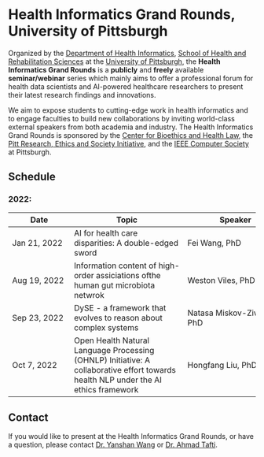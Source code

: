 # Health Informatics Grand Rounds, University of Pittsburgh

Organized by the [Department of Health Informatics](https://www.shrs.pitt.edu/hi), [School of Health and Rehabilitation Sciences](https://www.shrs.pitt.edu/) at the [University of Pittsburgh](https://www.pitt.edu/), the <strong>Health Informatics Grand Rounds</strong> is a <strong>publicly</strong> and <strong>freely</strong> available <strong>seminar/webinar</strong> series which mainly aims to offer a professional forum for health data scientists and AI-powered healthcare researchers to present their latest research findings and innovations.

We aim to expose students to cutting-edge work in health informatics and to engage faculties to build new collaborations by inviting world-class external speakers from both academia and industry. The Health Informatics Grand Rounds is sponsored by the [Center for Bioethics and Health Law](https://bioethics.pitt.edu/), the [Pitt Research, Ethics and Society Initiative](https://www.research.pitt.edu/about/research-ethics-and-society-initiative), and the [IEEE Computer Society](https://www.computer.org/) at Pittsburgh.


## Schedule
### 2022:

|<span style="display: inline-block; width:110px">Date </span> | <span style="display: inline-block; width:215px">Topic</span> | <span style="display: inline-block; width:195px">Speaker</span> | <span style="display: inline-block; width:175px">Institution</span> | Flyer | Recording |
| ------------- | ------------- | ------------- | ------------- | ------------- |------------- |
| Jan 21, 2022  | AI for health care disparities: A double-edged sword  | Fei Wang, PhD  | Weil Cornell Medicine  | [Link](https://github.com/pitthi/grand-rounds/blob/gh-pages/flyers/HI_GrandRounds_Jan2022.png)| Link |
| Aug 19, 2022  | Information content of high-order assiciations ofthe human gut microbiota netwrok  | Weston Viles, PhD  | The Roux Institute  | [Link](https://github.com/pitthi/grand-rounds/blob/gh-pages/flyers/HI_GrandRounds_Aug2022.png)| Link |
| Sep 23, 2022  | DySE - a framework that evolves to reason about complex systems  | Natasa Miskov-Zivanov, PhD  | University of Pittsburgh  | [Link](https://github.com/pitthi/grand-rounds/blob/gh-pages/flyers/HI_GrandRounds_Sep2022.png)| Link |
| Oct 7, 2022  | Open Health Natural Language Processing (OHNLP) Initiative: A collaborative effort towards health NLP under the AI ethics framework  | Hongfang Liu, PhD  | Mayo Clinic  | [Link](https://github.com/pitthi/grand-rounds/blob/gh-pages/flyers/HI_GrandRounds_October2022.png)| Link |

## Contact
If you would like to present at the Health Informatics Grand Rounds, or have a question, please contact [Dr. Yanshan Wang](https://sites.pitt.edu/~yaw89/) or [Dr. Ahmad Tafti](https://aptafti.github.io/).


